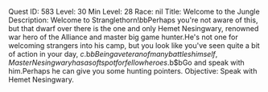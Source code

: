 Quest ID: 583
Level: 30
Min Level: 28
Race: nil
Title: Welcome to the Jungle
Description: Welcome to Stranglethorn!$b$bPerhaps you're not aware of this, but that dwarf over there is the one and only Hemet Nesingwary, renowned war hero of the Alliance and master big game hunter.He's not one for welcoming strangers into his camp, but you look like you've seen quite a bit of action in your day, $c.$b$bBeing a veteran of many battles himself, Master Nesingwary has a soft spot for fellow heroes.$b$bGo and speak with him.Perhaps he can give you some hunting pointers.
Objective: Speak with Hemet Nesingwary.
